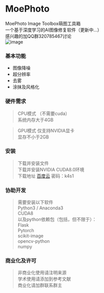 # MoePhoto
MoePhoto Image Toolbox萌图工具箱  
一个基于深度学习的AI图像修复软件（更新中...）  
感兴趣的加QQ群320785467讨论  
![image](https://github.com/opteroncx/MoePhoto/blob/master/images/example1s.png)
### 基本功能
* 图像降噪
* 超分辨率
* 去雾
* 涂抹及风格化
### 硬件需求
> CPU模式 （不需要cuda）  
系统内存大于4GB  

> GPU模式
仅支持NVIDIA显卡  
显存不小于2GB  

### 安装
> 下载并安装文件  
下载并安装NVIDIA CUDA8.0环境  
下载地址 [百度云](http://pan.baidu.com/s/1W5DQTepe6jT6TGu4QFAPXg) 密码：k4s1  

### 协助开发
> 需要安装以下软件  
Python3 / Anaconda3  
CUDA8  
以及python依赖包（包括，但不限于）：  
Flask  
Pytorch  
scikit-image  
opencv-python  
numpy  

### 商业化及许可
> 非商业化使用请注明来源  
学术使用请添加到参考文献  
商业化请加群联系群主  